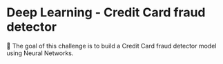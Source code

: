 # Deep Learning - Credit Card fraud detector

🎯 The goal of this challenge is to build a Credit Card fraud detector model using Neural Networks.
